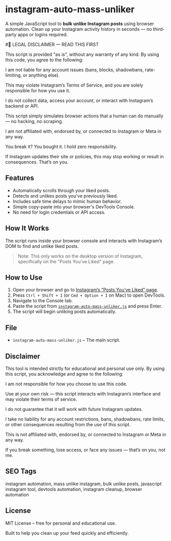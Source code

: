 # instagram-auto-mass-unliker

A simple JavaScript tool to **bulk unlike Instagram posts** using browser automation. Clean up your Instagram activity history in seconds — no third-party apps or logins required.


#🚨 LEGAL DISCLAIMER — READ THIS FIRST

This script is provided "as is", without any warranty of any kind. By using this code, you agree to the following:

I am not liable for any account issues (bans, blocks, shadowbans, rate-limiting, or anything else).

This may violate Instagram’s Terms of Service, and you are solely responsible for how you use it.

I do not collect data, access your account, or interact with Instagram’s backend or API.

This script simply simulates browser actions that a human can do manually — no hacking, no scraping.

I am not affiliated with, endorsed by, or connected to Instagram or Meta in any way.

You break it? You bought it. I hold zero responsibility.

If Instagram updates their site or policies, this may stop working or result in consequences. That’s on you.


## Features

- Automatically scrolls through your liked posts.
- Detects and unlikes posts you've previously liked.
- Includes safe time delays to mimic human behavior.
- Simple copy-paste into your browser's DevTools Console.
- No need for login credentials or API access.

## How It Works

The script runs inside your browser console and interacts with Instagram’s DOM to find and unlike liked posts.

> Note: This only works on the desktop version of Instagram, specifically on the “Posts You’ve Liked” page.

## How to Use

1. Open your browser and go to [Instagram’s “Posts You’ve Liked” page](https://www.instagram.com/).
2. Press `Ctrl + Shift + I` (or `Cmd + Option + I` on Mac) to open DevTools.
3. Navigate to the Console tab.
4. Paste the script from [`instagram-auto-mass-unliker.js`](./instagram-auto-mass-unliker.js) and press Enter.
5. The script will begin unliking posts automatically.

## File

- `instagram-auto-mass-unliker.js` – The main script.

## Disclaimer

This tool is intended strictly for educational and personal use only. By using this script, you acknowledge and agree to the following:

I am not responsible for how you choose to use this code.

Use at your own risk — this script interacts with Instagram’s interface and may violate their terms of service.

I do not guarantee that it will work with future Instagram updates.

I take no liability for any account restrictions, bans, shadowbans, rate limits, or other consequences resulting from the use of this script.

This is not affiliated with, endorsed by, or connected to Instagram or Meta in any way.

If you break something, lose access, or face any issues — that’s on you, not me.

## SEO Tags

instagram automation, mass unlike instagram, bulk unlike posts, javascript instagram tool, devtools automation, instagram cleanup, browser automation

## License

MIT License – free for personal and educational use.


Built to help you clean up your feed quickly and efficiently.


